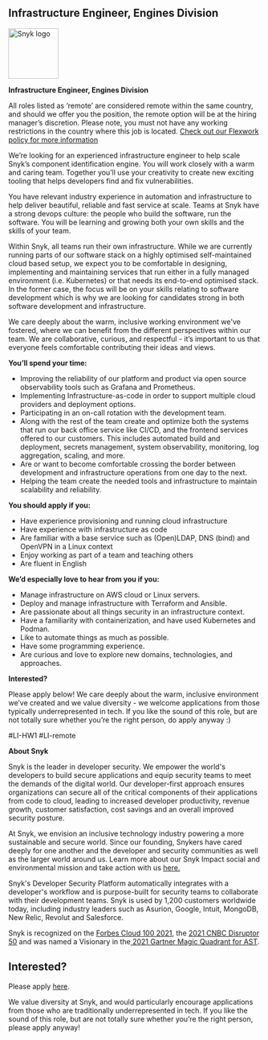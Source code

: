 Infrastructure Engineer, Engines Division
---

<img src="https://res.cloudinary.com/snyk/image/upload/v1537345894/press-kit/brand/logo-black.png" width="100" alt="Snyk logo" />

<p><strong>Infrastructure Engineer, Engines Division</strong></p>
<p>All roles listed as ‘remote’ are considered remote within the same country, and should we offer you the position, the remote option will be at the hiring manager’s discretion. Please note, you must not have any working restrictions in the country where this job is located. <a href="https://snyk.io/blog/introducing-flex-work-the-future-of-work-at-snyk/">Check out our Flexwork policy for more information</a></p>
<p>We’re looking for an experienced infrastructure engineer to help scale Snyk’s component identification engine. You will work closely with a warm and caring team. Together you’ll use your creativity to create new exciting tooling that helps developers find and fix vulnerabilities.</p>
<p>You have relevant industry experience in automation and infrastructure to help deliver beautiful, reliable and fast service at scale. Teams at Snyk have a strong devops culture: the people who build the software, run the software. You will be learning and growing both your own skills and the skills of your team.</p>
<p>Within Snyk, all teams run their own infrastructure. While we are currently running parts of our software stack on a highly optimised self-maintained cloud based setup, we expect you to be comfortable in designing, implementing and maintaining services that run either in a fully managed environment (i.e. Kubernetes) or that needs its end-to-end optimised stack. In the former case, the focus will be on your skills relating to software development which is why we are looking for candidates strong in both software development and infrastructure.</p>
<p>We care deeply about the warm, inclusive working environment we've fostered, where we can benefit from the different perspectives within our team. We are collaborative, curious, and respectful - it’s important to us that everyone feels comfortable contributing their ideas and views.</p>
<p><strong>You’ll spend your time:</strong></p>
<ul>
<li>Improving the reliability of our platform and product via open source observability tools such as Grafana and Prometheus.</li>
<li>Implementing Infrastructure-as-code in order to support multiple cloud providers and deployment options.</li>
<li>Participating in an on-call rotation with the development team.&nbsp;</li>
<li>Along with the rest of the team create and optimize both the systems that run our back office service like CI/CD, and the frontend services offered to our customers. This includes automated build and deployment, secrets management, system observability, monitoring, log aggregation, scaling, and more.</li>
<li>Are or want to become comfortable crossing the border between development and infrastructure operations from one day to the next.</li>
<li>Helping the team create the needed tools and infrastructure to maintain scalability and reliability.</li>
</ul>
<p><strong>You should apply if you:</strong></p>
<ul>
<li>Have experience provisioning and running cloud infrastructure</li>
<li>Have experience with infrastructure as code</li>
<li>Are familiar with a base service such as (Open)LDAP, DNS (bind) and OpenVPN in a Linux context</li>
<li>Enjoy working as part of a team and teaching others</li>
<li>Are fluent in English</li>
</ul>
<p><strong>We’d especially love to hear from you if you:</strong></p>
<ul>
<li>Manage infrastructure on AWS cloud or Linux servers.</li>
<li>Deploy and manage infrastructure with Terraform and Ansible.</li>
<li>Are passionate about all things security in an infrastructure context.</li>
<li>Have a familiarity with containerization, and have used Kubernetes and Podman.</li>
<li>Like to automate things as much as possible.</li>
<li>Have some programming experience.</li>
<li>Are curious and love to explore new domains, technologies, and approaches.</li>
</ul>
<p><strong>Interested?</strong></p>
<p>Please apply below! We care deeply about the warm, inclusive environment we’ve created and we value diversity - we welcome applications from those typically underrepresented in tech. If you like the sound of this role, but are not totally sure whether you’re the right person, do apply anyway :)</p>
<p>#LI-HW1&nbsp;#LI-remote</p><div class="content-conclusion"><p><strong>About Snyk</strong></p>
<p><span style="font-weight: 400;">Snyk is the leader in developer security. We empower the world's developers to build secure applications and equip security teams to meet the demands of the digital world. Our developer-first approach ensures organizations can secure all of the critical components of their applications from code to cloud, leading to increased developer productivity, revenue growth, customer satisfaction, cost savings and an overall improved security posture.&nbsp;</span></p>
<p><span style="font-weight: 400;">At Snyk, we envision an inclusive technology industry powering a more sustainable and secure world.</span> <span style="font-weight: 400;">Since our founding, Snykers have cared deeply for one another and the developer and security communities as well as the larger world around us. Learn more about our Snyk Impact social and environmental mission and take action with us </span><a href="https://snyk.io/about/snyk-impact/"><span style="font-weight: 400;">here.</span></a></p>
<p><span style="font-weight: 400;">Snyk's Developer Security Platform automatically integrates with a developer's workflow and is purpose-built for security teams to collaborate with their development teams. Snyk is used by 1,200 customers worldwide today, including industry leaders such as Asurion, Google, Intuit, MongoDB, New Relic, Revolut and Salesforce.</span></p>
<p><span style="font-weight: 400;">Snyk is recognized on the </span><a href="https://www.forbes.com/cloud100/#6f24b5ba5f94"><span style="font-weight: 400;">Forbes Cloud 100 2021</span></a><span style="font-weight: 400;">, the </span><a href="https://www.cnbc.com/2021/05/25/these-are-the-2021-cnbc-disruptor-50-companies.html"><span style="font-weight: 400;">2021 CNBC Disruptor 50</span></a><span style="font-weight: 400;"> and was named a Visionary in the</span><a href="https://snyk.io/blog/snyk-visionary-2021-gartner-magic-quadrant-for-ast/"><span style="font-weight: 400;"> 2021 Gartner Magic Quadrant for AST</span></a><span style="font-weight: 400;">.</span></p></div>

Interested?
---

Please apply [here](https://boards.greenhouse.io/snyk/jobs/5390415002#app).

We value diversity at Snyk, and would particularly encourage applications from those who are traditionally underrepresented in tech.
If you like the sound of this role, but are not totally sure whether you’re the right person, please apply anyway!
